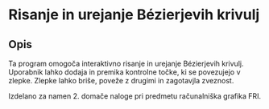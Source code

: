 # Risanje in urejanje Bézierjevih krivulj

## Opis

Ta program omogoča interaktivno risanje in urejanje Bézierjevih krivulj. Uporabnik lahko dodaja in premika kontrolne točke, ki se povezujejo v zlepke. Zlepke lahko briše, poveže z drugimi in zagotavjla zveznost.

Izdelano za namen 2. domače naloge pri predmetu računalniška grafika FRI.
